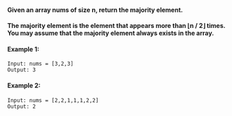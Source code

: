 
#### Given an array nums of size n, return the majority element.

#### The majority element is the element that appears more than ⌊n / 2⌋ times. You may assume that the majority element always exists in the array.

#### Example 1:
```
Input: nums = [3,2,3]
Output: 3
```
#### Example 2:
```
Input: nums = [2,2,1,1,1,2,2]
Output: 2
```
